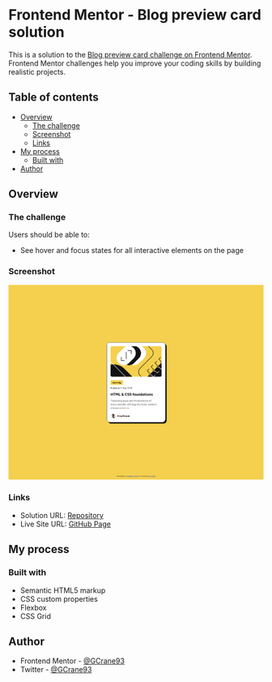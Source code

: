 # Frontend Mentor - Blog preview card solution

This is a solution to the [Blog preview card challenge on Frontend Mentor](https://www.frontendmentor.io/challenges/blog-preview-card-ckPaj01IcS). Frontend Mentor challenges help you improve your coding skills by building realistic projects.

## Table of contents

- [Overview](#overview)
  - [The challenge](#the-challenge)
  - [Screenshot](#screenshot)
  - [Links](#links)
- [My process](#my-process)
  - [Built with](#built-with)
- [Author](#author)

## Overview

### The challenge

Users should be able to:

- See hover and focus states for all interactive elements on the page

### Screenshot

![](./screencapture-gcrane93-github-io-blog-preview-card-2025-02-20-00_12_29.png)

### Links

- Solution URL: [Repository](https://github.com/GCrane93/blog-preview-card)
- Live Site URL: [GitHub Page](https://gcrane93.github.io/blog-preview-card/)

## My process

### Built with

- Semantic HTML5 markup
- CSS custom properties
- Flexbox
- CSS Grid

## Author

- Frontend Mentor - [@GCrane93](https://www.frontendmentor.io/profile/GCrane93)
- Twitter - [@GCrane93](https://www.twitter.com/GCrane93)
